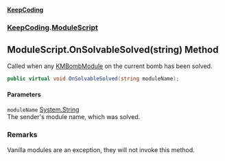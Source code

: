 #### [KeepCoding](index.md 'index')
### [KeepCoding](KeepCoding.md 'KeepCoding').[ModuleScript](KeepCoding_ModuleScript.md 'KeepCoding.ModuleScript')
## ModuleScript.OnSolvableSolved(string) Method
Called when any [KMBombModule](https://docs.microsoft.com/en-us/dotnet/api/KMBombModule 'KMBombModule') on the current bomb has been solved.  
```csharp
public virtual void OnSolvableSolved(string moduleName);
```
#### Parameters
<a name='KeepCoding_ModuleScript_OnSolvableSolved(string)_moduleName'></a>
`moduleName` [System.String](https://docs.microsoft.com/en-us/dotnet/api/System.String 'System.String')  
The sender's module name, which was solved.
  
### Remarks
Vanilla modules are an exception, they will not invoke this method.  

